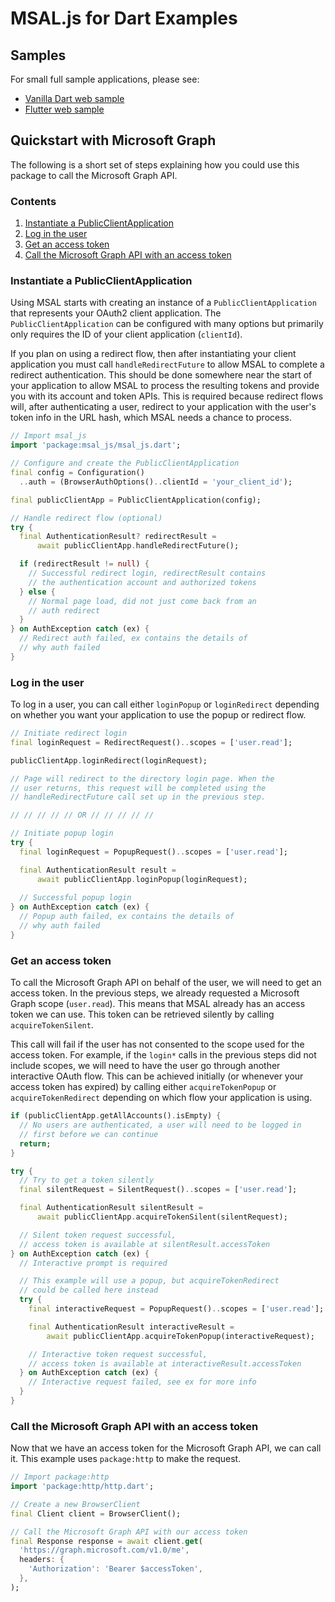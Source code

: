 # MSAL.js for Dart Examples

## Samples

For small full sample applications, please see:
- [Vanilla Dart web sample](./web_example/)
- [Flutter web sample](./flutter_example/)

## Quickstart with Microsoft Graph

The following is a short set of steps explaining how you could use this package to call the Microsoft Graph API.

### Contents

1. [Instantiate a PublicClientApplication](#instantiate-a-publicclientapplication)
2. [Log in the user](#log-in-the-user)
3. [Get an access token](#get-an-access-token)
4. [Call the Microsoft Graph API with an access token](#call-the-microsoft-graph-api-with-an-access-token)

### Instantiate a PublicClientApplication

Using MSAL starts with creating an instance of a `PublicClientApplication` that represents your OAuth2 client application. The `PublicClientApplication` can be configured with many options but primarily only requires the ID of your client application (`clientId`).

If you plan on using a redirect flow, then after instantiating your client application you must call `handleRedirectFuture` to allow MSAL to complete a redirect authentication. This should be done somewhere near the start of your application to allow MSAL to process the resulting tokens and provide you with its account and token APIs. This is required because redirect flows will, after authenticating a user, redirect to your application with the user's token info in the URL hash, which MSAL needs a chance to process.

```dart
// Import msal_js
import 'package:msal_js/msal_js.dart';

// Configure and create the PublicClientApplication
final config = Configuration()
  ..auth = (BrowserAuthOptions()..clientId = 'your_client_id');

final publicClientApp = PublicClientApplication(config);

// Handle redirect flow (optional)
try {
  final AuthenticationResult? redirectResult =
      await publicClientApp.handleRedirectFuture();

  if (redirectResult != null) {
    // Successful redirect login, redirectResult contains
    // the authentication account and authorized tokens
  } else {
    // Normal page load, did not just come back from an
    // auth redirect
  }
} on AuthException catch (ex) {
  // Redirect auth failed, ex contains the details of
  // why auth failed
}
```

### Log in the user

To log in a user, you can call either `loginPopup` or `loginRedirect` depending on whether you want your application to use the popup or redirect flow.

```dart
// Initiate redirect login
final loginRequest = RedirectRequest()..scopes = ['user.read'];

publicClientApp.loginRedirect(loginRequest);

// Page will redirect to the directory login page. When the
// user returns, this request will be completed using the
// handleRedirectFuture call set up in the previous step.

// // // // // OR // // // // //

// Initiate popup login
try {
  final loginRequest = PopupRequest()..scopes = ['user.read'];

  final AuthenticationResult result =
      await publicClientApp.loginPopup(loginRequest);
  
  // Successful popup login
} on AuthException catch (ex) {
  // Popup auth failed, ex contains the details of
  // why auth failed
}
```

### Get an access token

To call the Microsoft Graph API on behalf of the user, we will need to get an access token. In the previous steps, we already requested a Microsoft Graph scope (`user.read`). This means that MSAL already has an access token we can use. This token can be retrieved silently by calling `acquireTokenSilent`. 

This call will fail if the user has not consented to the scope used for the access token. For example, if the `login*` calls in the previous steps did not include scopes, we will need to have the user go through another interactive OAuth flow. This can be achieved initially (or whenever your access token has expired) by calling either `acquireTokenPopup` or `acquireTokenRedirect` depending on which flow your application is using.

```dart
if (publicClientApp.getAllAccounts().isEmpty) {
  // No users are authenticated, a user will need to be logged in
  // first before we can continue
  return;
}

try {
  // Try to get a token silently
  final silentRequest = SilentRequest()..scopes = ['user.read'];

  final AuthenticationResult silentResult = 
      await publicClientApp.acquireTokenSilent(silentRequest);

  // Silent token request successful,
  // access token is available at silentResult.accessToken
} on AuthException catch (ex) {
  // Interactive prompt is required

  // This example will use a popup, but acquireTokenRedirect
  // could be called here instead
  try {
    final interactiveRequest = PopupRequest()..scopes = ['user.read'];

    final AuthenticationResult interactiveResult =
        await publicClientApp.acquireTokenPopup(interactiveRequest);

    // Interactive token request successful,
    // access token is available at interactiveResult.accessToken
  } on AuthException catch (ex) {
    // Interactive request failed, see ex for more info
  } 
}
```

### Call the Microsoft Graph API with an access token

Now that we have an access token for the Microsoft Graph API, we can call it. This example uses `package:http` to make the request.

```dart
// Import package:http
import 'package:http/http.dart';

// Create a new BrowserClient
final Client client = BrowserClient();

// Call the Microsoft Graph API with our access token
final Response response = await client.get(
  'https://graph.microsoft.com/v1.0/me',
  headers: {
    'Authorization': 'Bearer $accessToken',
  },
);
```
